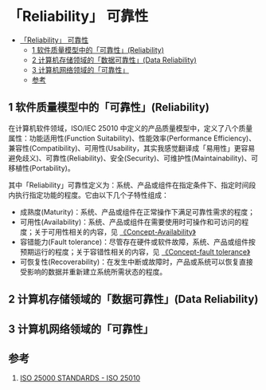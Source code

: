 # 「Reliability」 可靠性

- [「Reliability」 可靠性](#reliability-可靠性)
  - [1 软件质量模型中的「可靠性」(Reliability)](#1-软件质量模型中的可靠性reliability)
  - [2 计算机存储领域的「数据可靠性」(Data Reliability)](#2-计算机存储领域的数据可靠性data-reliability)
  - [3 计算机网络领域的「可靠性」](#3-计算机网络领域的可靠性)
  - [参考](#参考)

## 1 软件质量模型中的「可靠性」(Reliability)
在计算机软件领域，ISO/IEC 25010 中定义的产品质量模型中，定义了八个质量属性：功能适用性(Function Suitability)、性能效率(Performance Efficiency)、兼容性(Compatibility)、可用性(Usability，其实我感觉翻译成「易用性」更容易避免歧义)、可靠性(Reliability)、安全(Security)、可维护性(Maintainability)、可移植性(Portability)。

其中「Reliability」可靠性定义为：系统、产品或组件在指定条件下、指定时间段内执行指定功能的程度。它由以下几个子特性组成：
* 成熟度(Maturity)：系统、产品或组件在正常操作下满足可靠性需求的程度；
* 可用性(Availability)：系统、产品或组件在需要使用时可操作和可访问的程度；关于可用性相关的内容，见 [《Concept-Availability》](./availability.md)
* 容错能力(Fault tolerance)：尽管存在硬件或软件故障，系统、产品或组件按预期运行的程度；关于容错性相关的内容，见 [《Concept-fault tolerance》](./fault-tolerance.md)
* 可恢复性(Recoverability)：在发生中断或故障时，产品或系统可以恢复直接受影响的数据并重新建立系统所需状态的程度。


## 2 计算机存储领域的「数据可靠性」(Data Reliability)

## 3 计算机网络领域的「可靠性」


## 参考
1. [ISO 25000 STANDARDS - ISO 25010](https://iso25000.com/index.php/en/iso-25000-standards/iso-25010)